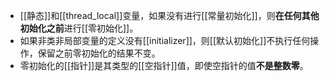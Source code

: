 - [[静态]]和[[thread_local]]变量，如果没有进行[[常量初始化]]，则**在任何其他初始化之前**进行[[零初始化]]。
- 如果非类非局部变量的定义没有[[initializer]]，则[[默认初始化]]不执行任何操作，保留之前零初始化的结果不变。
- 零初始化的[[指针]]是其类型的[[空指针]]值，即使空指针的值**不是整数零**。